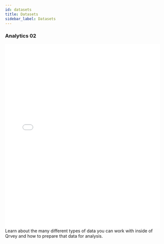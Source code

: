 ```yaml
---
id: datasets
title: Datasets
sidebar_label: Datasets
---
```


### Analytics 02
<iframe src="//fast.wistia.net/embed/iframe/wguwnpipp6?videoFoam=true"
allowtransparency="true" frameBorder="0" scrolling="no" className="wistia_embed"
name="wistia_embed" allowFullScreen  width="100%" height="600"></iframe>
<script src="//fast.wistia.net/assets/external/iframe-api-v1.js"></script>
<br/>
Learn about the many different types of data you can work with inside of Qrvey and how to prepare that data for analysis.